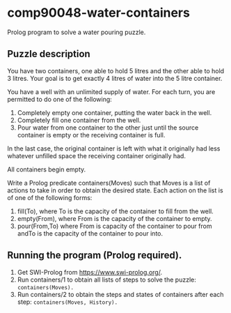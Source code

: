 # comp90048-water-containers
Prolog program to solve a water pouring puzzle.

## Puzzle description
You have two containers, one able to hold 5 litres and the other able to hold 3 litres. Your goal is to get exactly 4 litres of water into the 5 litre container.

You have a well with an unlimited supply of water. For each turn, you are permitted to do one of the following:

1. Completely empty one container, putting the water back in the well.
2. Completely fill one container from the well.
3. Pour water from one container to the other just until the source container is empty or the receiving container is full.

In the last case, the original container is left with what it originally had less whatever unfilled space the receiving container originally had.

All containers begin empty.

Write a Prolog predicate containers(Moves) such that Moves is a list of actions to take in order to obtain the desired state. Each action on the list is of one of the following forms:

1. fill(To), where To is the capacity of the container to fill from the well.
2. empty(From), where From is the capacity of the container to empty.
3. pour(From,To) where From is capacity of the container to pour from andTo is the capacity of the container to pour into.

## Running the program (Prolog required).
1. Get SWI-Prolog from https://www.swi-prolog.org/.
2. Run containers/1 to obtain all lists of steps to solve the puzzle: ```containers(Moves).```
3. Run containers/2 to obtain the steps and states of containers after each step: ```containers(Moves, History).```
